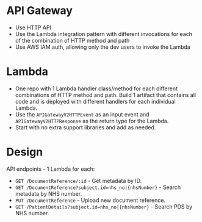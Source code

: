 # API Gateway

* Use HTTP API
* Use the Lambda integration pattern with different invocations for each of the combination of HTTP method and path
* Use AWS IAM auth, allowing only the dev users to invoke the Lambda

# Lambda

* One repo with 1 Lambda handler class/method for each different combinations of HTTP method and path. Build 1 artifact
  that contains all code and is deployed with different handlers for each individual Lambda.
* Use the `APIGatewayV2HTTPEvent` as an input event and `APIGatewayV2HTTPResponse` as the return type for the Lambda.
* Start with no extra support libraries and add as needed.

# Design

API endpoints - 1 Lambda for each:

* `GET /DocumentReference/:id` - Get metadata by ID.
* `GET /DocumentReference?subject.id=nhs_no|{nhsNumber}` - Search metadata by NHS number.
* `PUT /DocumentReference` - Upload new document reference.
* `GET /PatientDetails?subject.id=nhs_no|{nhsNumber}` - Search PDS by NHS number.